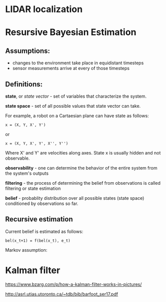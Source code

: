 # LIDAR localization

# Resursive Bayesian Estimation

## Assumptions:
- changes to the environment take place in equidistant timesteps
- sensor measurements arrive at every of those timesteps

## Definitions:

__state__, or _state vector_ - set of variables that characterize the system.

__state space__ - set of all possible values that state vector can take.

For example, a robot on a Cartaesian plane can have state as follows:

```
x = (X, Y, X', Y')
```
or
```
x = (X, Y, X', Y', X'', Y'')
```
Where X' and Y' are velocities along axes. State x is usually hidden and not observable.

__observability__ - one can determine the behavior of the entire system from the system's outputs

__filtering__ - the process of determining the belief from observations is called filtering or state estimation

__belief__ - probablity distribution over all possible states (state space) conditioned by observations so far.

## Recursive estimation

Current belief is estimated as follows:
```
bel(x_t+1) = f(bel(x_t), e_t)
```

Markov assumption:


# Kalman filter

https://www.bzarg.com/p/how-a-kalman-filter-works-in-pictures/

http://asrl.utias.utoronto.ca/~tdb/bib/barfoot_ser17.pdf
